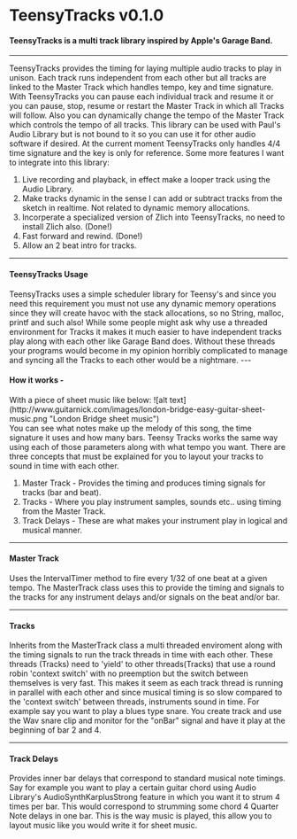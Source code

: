 # TeensyTracks v0.1.0

<h4>TeensyTracks is a multi track library inspired by Apple's Garage Band.</h4>

---
TeensyTracks provides the timing for laying multiple audio tracks to play in unison. Each track runs independent from each other but all tracks are linked to the Master Track which handles tempo, key and time signature. With TeensyTracks you can pause each individual track and resume it or you can pause, stop, resume or restart the Master Track in which all Tracks will follow. Also you can dynamically change the tempo of the Master Track which controls the tempo of all tracks. This library can be used with Paul's Audio Library but is not bound to it so you can use it for other audio software if desired. At the current moment TeensyTracks only handles 4/4 time signature and the key is only for reference. Some more features I want to integrate into this library:

1. Live recording and playback, in effect make a looper track using the Audio Library.
2. Make tracks dynamic in the sense I can add or subtract tracks from the sketch in realtime. Not related to dynamic memory allocations.
3. Incorperate a specialized version of Zlich into TeensyTracks, no need to install Zlich also. (Done!)
4. Fast forward and rewind. (Done!)
5. Allow an 2 beat intro for tracks.

---
<h4>TeensyTracks Usage</h4>
TeensyTracks uses a simple scheduler library for Teensy's and since you need this requirement you must not use any dynamic memory operations since they will create havoc with the stack allocations, so no String, malloc, printf and such also! While some people might ask why use a threaded environment for Tracks it makes it much easier to have independent tracks play along with each other like Garage Band does. Without these threads your programs would become in my opinion horribly complicated to manage and syncing all the Tracks to each other would be a nightmare.
---
<h4>How it works - </h4>
With a piece of sheet music like below:
![alt text](http://www.guitarnick.com/images/london-bridge-easy-guitar-sheet-music.png "London Bridge sheet music")<br>
You can see what notes make up the melody of this song, the time signature it uses and how many bars. Teensy Tracks works the same way using each of those parameters along with what tempo you want. There are three concepts that must be explained for you to layout your tracks to sound in time with each other.

1. Master Track - Provides the timing and produces timing signals for tracks (bar and beat).
2. Tracks - Where you play instrument samples, sounds etc.. using timing from the Master Track.
3. Track Delays - These are what makes your instrument play in logical and musical manner.

---
<h4>Master Track</h4>
Uses the IntervalTimer method to fire every 1/32 of one beat at a given tempo. The MasterTrack class uses this to provide the timing and signals to the tracks for any instrument delays and/or signals on the beat and/or bar. 

---
<h4>Tracks</h4>
Inherits from the MasterTrack class a multi threaded enviroment along with the timing signals to run the track threads in time with each other. These threads (Tracks) need to 'yield' to other threads(Tracks) that use a round robin 'context switch' with no preemption but the switch between themselves is very fast. This makes it seem as each track thread is running in parallel with each other and since musical timing is so slow compared to the 'context switch' between threads, instruments sound in time. For example say you want to play a blues type snare. You create track and use the Wav snare clip and monitor for the "onBar" signal and have it play at the beginning of bar 2 and 4. 

---
<h4>Track Delays</h4>
Provides inner bar delays that correspond to standard musical note timings. Say for example you want to play a certain guitar chord using Audio Library's AudioSynthKarplusStrong feature in which you want it to strum 4 times per bar. This would correspond to strumming some chord 4 Quarter Note delays in one bar. This is the way music is played, this allow you to layout music like you would write it for sheet music.

[Zilch]:https://github.com/duff2013/Zilch